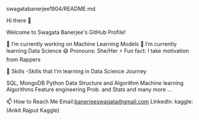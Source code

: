 swagatabanerjee1904/README.md


Hi there 👋


Welcome to Swagata Banerjee's GitHub Profile!



🔭 I’m currently working on Machine Learning Models
🌱 I’m currently learning Data Science
😄 Pronouns: She/Her
⚡ Fun fact: I take motivation from Rappers


🌱 Skills
-Skills that I'm learning in Data Science Journey

SQL, MongoDB
Python
Data Structure and Algorithm
Machine learning Algorithms
Feature engineering
Prob. and Stats and many more ...




📫 How to Reach Me
Email:banerjeeswagata@gmail.com
LinkedIn: 
kaggle: (Ankit Rajput Kaggle)
